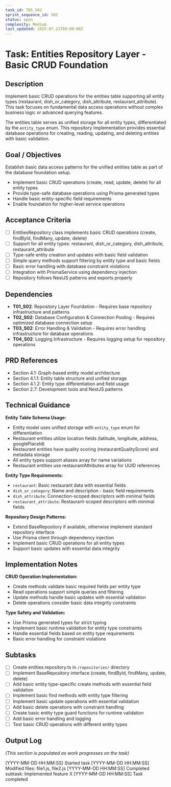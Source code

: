 ```yaml
---
task_id: T05_S02
sprint_sequence_id: S02
status: open
complexity: Medium
last_updated: 2025-07-21T00:00:00Z
---
```


# Task: Entities Repository Layer - Basic CRUD Foundation

## Description

Implement basic CRUD operations for the entities table supporting all entity types (restaurant, dish_or_category, dish_attribute, restaurant_attribute). This task focuses on fundamental data access operations without complex business logic or advanced querying features.

The entities table serves as unified storage for all entity types, differentiated by the `entity_type` enum. This repository implementation provides essential database operations for creating, reading, updating, and deleting entities with basic validation.

## Goal / Objectives

Establish basic data access patterns for the unified entities table as part of the database foundation setup.

- Implement basic CRUD operations (create, read, update, delete) for all entity types
- Provide type-safe database operations using Prisma generated types
- Handle basic entity-specific field requirements
- Enable foundation for higher-level service operations

## Acceptance Criteria

- [ ] EntitiesRepository class implements basic CRUD operations (create, findById, findMany, update, delete)
- [ ] Support for all entity types: restaurant, dish_or_category, dish_attribute, restaurant_attribute
- [ ] Type-safe entity creation and updates with basic field validation
- [ ] Simple query methods support filtering by entity type and basic fields
- [ ] Basic error handling with database constraint violations
- [ ] Integration with PrismaService using dependency injection
- [ ] Repository follows NestJS patterns and exports properly

## Dependencies

- **T01_S02**: Repository Layer Foundation - Requires base repository infrastructure and patterns
- **T02_S02**: Database Configuration & Connection Pooling - Requires optimized database connection setup
- **T03_S02**: Error Handling & Validation - Requires error handling infrastructure for database operations
- **T04_S02**: Logging Infrastructure - Requires logging setup for repository operations

## PRD References

- Section 4.1: Graph-based entity model architecture
- Section 4.1.1: Entity table structure and unified storage
- Section 4.1.2: Entity type differentiation and field usage
- Section 2.7: Development tools and NestJS patterns

## Technical Guidance

**Entity Table Schema Usage:**
- Entity model uses unified storage with `entity_type` enum for differentiation
- Restaurant entities utilize location fields (latitude, longitude, address, googlePlaceId)
- Restaurant entities have quality scoring (restaurantQualityScore) and metadata storage
- All entity types support aliases array for name variations
- Restaurant entities use restaurantAttributes array for UUID references

**Entity Type Requirements:**
- `restaurant`: Basic restaurant data with essential fields
- `dish_or_category`: Name and description - basic field requirements
- `dish_attribute`: Connection-scoped descriptors with minimal fields
- `restaurant_attribute`: Restaurant-scoped descriptors with minimal fields

**Repository Design Patterns:**
- Extend BaseRepository if available, otherwise implement standard repository interface
- Use Prisma client through dependency injection
- Implement basic CRUD operations for all entity types
- Support basic updates with essential data integrity

## Implementation Notes

**CRUD Operation Implementation:**
- Create methods validate basic required fields per entity type
- Read operations support simple queries and filtering
- Update methods handle basic updates with essential validation
- Delete operations consider basic data integrity constraints

**Type Safety and Validation:**
- Use Prisma generated types for strict typing
- Implement basic runtime validation for entity type constraints
- Handle essential fields based on entity type requirements
- Basic error handling for constraint violations

## Subtasks

- [ ] Create entities.repository.ts in `/repositories/` directory
- [ ] Implement BaseRepository interface (create, findById, findMany, update, delete)
- [ ] Add basic entity type-specific create methods with essential field validation
- [ ] Implement basic find methods with entity type filtering
- [ ] Implement basic update operations with essential validation
- [ ] Add basic delete operations with constraint handling
- [ ] Create basic entity type guard functions for runtime validation
- [ ] Add basic error handling and logging
- [ ] Test basic CRUD operations with different entity types

## Output Log

_(This section is populated as work progresses on the task)_

[YYYY-MM-DD HH:MM:SS] Started task
[YYYY-MM-DD HH:MM:SS] Modified files: file1.js, file2.js
[YYYY-MM-DD HH:MM:SS] Completed subtask: Implemented feature X
[YYYY-MM-DD HH:MM:SS] Task completed